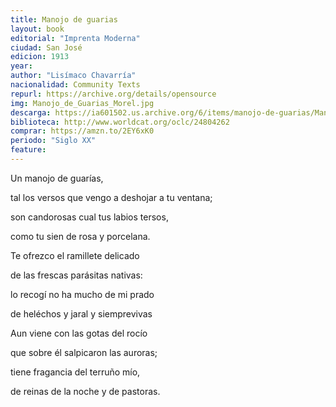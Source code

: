 ```yaml
---
title: Manojo de guarias
layout: book
editorial: "Imprenta Moderna"
ciudad: San José
edicion: 1913
year: 
author: "Lisímaco Chavarría"
nacionalidad: Community Texts
repurl: https://archive.org/details/opensource
img: Manojo_de_Guarias_Morel.jpg
descarga: https://ia601502.us.archive.org/6/items/manojo-de-guarias/Manojo%20de%20Guarias.pdf
biblioteca: http://www.worldcat.org/oclc/24804262
comprar: https://amzn.to/2EY6xK0
periodo: "Siglo XX"
feature: 
---
```

 
Un manojo de guarías, 
 
tal los versos que vengo a deshojar a tu ventana; 
 
son candorosas cual tus labios tersos, 
 
como tu sien de rosa y porcelana.
 
 
Te ofrezco el ramillete delicado 
 
de las frescas parásitas nativas:
 
lo recogí no ha mucho de mi prado
 
de heléchos y jaral y siemprevivas
 
 
Aun viene con las gotas del rocío
 
que sobre él salpicaron las auroras;
  
tiene fragancia del terruño mío,
 
de reinas de la noche y de pastoras.
